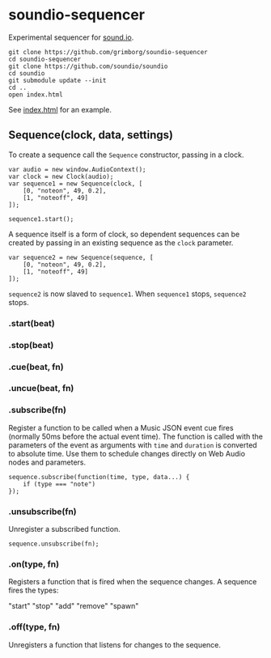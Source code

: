 # soundio-sequencer

Experimental sequencer for [sound.io](http://github.com/soundio).

    git clone https://github.com/grimborg/soundio-sequencer
    cd soundio-sequencer
    git clone https://github.com/soundio/soundio
    cd soundio
    git submodule update --init
    cd ..
    open index.html

See [index.html](https://github.com/grimborg/soundio-sequencer/blob/master/index.html) for an example.


## Sequence(clock, data, settings)

To create a sequence call the <code>Sequence</code> constructor, passing in a
clock.

    var audio = new window.AudioContext();
    var clock = new Clock(audio);
    var sequence1 = new Sequence(clock, [
        [0, "noteon", 49, 0.2],
        [1, "noteoff", 49]
    ]);
    
    sequence1.start();

A sequence itself is a form of clock, so dependent sequences can be created by
passing in an existing sequence as the <code>clock</code> parameter.

    var sequence2 = new Sequence(sequence, [
        [0, "noteon", 49, 0.2],
        [1, "noteoff", 49]
    ]);

<code>sequence2</code> is now slaved to <code>sequence1</code>. When
<code>sequence1</code> stops, <code>sequence2</code> stops.

### .start(beat)

### .stop(beat)

### .cue(beat, fn)

### .uncue(beat, fn)

### .subscribe(fn)

Register a function to be called when a Music JSON event cue fires (normally
50ms before the actual event time). The function is called with the parameters
of the event as arguments with <code>time</code> and <code>duration</code> is
converted to absolute time. Use them to schedule changes directly on Web Audio
nodes and parameters.

    sequence.subscribe(function(time, type, data...) {
        if (type === "note")
    });

### .unsubscribe(fn)

Unregister a subscribed function.

    sequence.unsubscribe(fn);

### .on(type, fn)

Registers a function that is fired when the sequence changes. A sequence fires
the types:

"start"
"stop"
"add"
"remove"
"spawn"

### .off(type, fn)

Unregisters a function that listens for changes to the sequence.